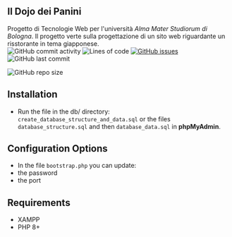 ## Il Dojo dei Panini
Progetto di Tecnologie Web per l'università _Alma Mater Studiorum di Bologna_.
Il progetto verte sulla progettazione di un sito web riguardante un risstorante in tema giapponese. \
![GitHub commit activity](https://img.shields.io/github/commit-activity/m/Luca-Ale/Il-dojo-dei-panini?style=plastic)
![Lines of code](https://img.shields.io/tokei/lines/github.com/Luca-Ale/Il-dojo-dei-panini?style=plastic)
[![GitHub issues](https://img.shields.io/github/issues/Luca-Ale/Il-dojo-dei-panini?style=plastic)](https://github.com/Luca-Ale/Il-dojo-dei-panini/issues)
![GitHub last commit](https://img.shields.io/github/last-commit/Luca-Ale/Il-dojo-dei-panini?style=plastic)

<!-- ![GitHub commit activity](https://img.shields.io/github/commit-activity/m/Luca-Ale/Il-dojo-dei-panini) questo è flat -->
<!-- ![Lines of code](https://img.shields.io/tokei/lines/github.com/Luca-Ale/Il-dojo-dei-panini) -->
![GitHub repo size](https://img.shields.io/github/repo-size/Luca-Ale/Il-dojo-dei-panini?style=plastic)
<!-- ![GitHub repo size](https://img.shields.io/github/repo-size/Luca-Ale/Il-dojo-dei-panini) -->
<!-- [![GitHub issues](https://img.shields.io/github/issues/Luca-Ale/Il-dojo-dei-panini)](https://github.com/Luca-Ale/Il-dojo-dei-panini/issues) -->
<!-- ![GitHub last commit](https://img.shields.io/github/last-commit/Luca-Ale/Il-dojo-dei-panini) -->

## Installation
- Run the file in the db/ directory: `create_database_structure_and_data.sql` or the files `database_structure.sql` and then `database_data.sql` in **phpMyAdmin**.

## Configuration Options
- In the file `bootstrap.php` you can update:
- the password
- the port

## Requirements
- XAMPP
- PHP 8+
